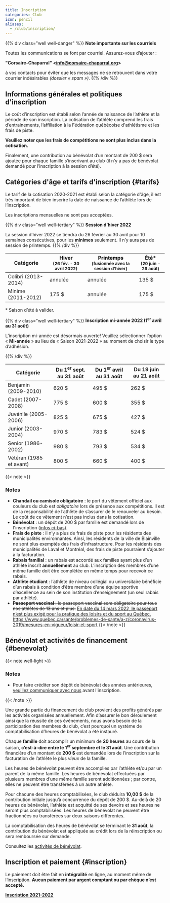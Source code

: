 ```yaml
---
title: Inscription
categories: Club
icon: pencil
aliases:
  - /club/inscription/
---
```


{{% div class="well well-danger" %}}
**<span class="icon icon-mail"></span> Note importante sur les courriels**

Toutes les communications se font par courriel. Assurez-vous d’ajouter :

**"Corsaire-Chaparral" \<info@corsaire-chaparral.org\>**

à vos contacts pour éviter que les messages ne se retrouvent dans votre courrier indésirables _(dossier « spam »)_.
{{% /div %}}

## Informations générales et politiques d'inscription

Le coût d’inscription est établi selon l’année de naissance de l’athlète et la période de son inscription. La cotisation de l’athlète comprend les frais d’entrainements, l’affiliation à la Fédération québécoise d'athlétisme et les frais de piste.

**Veuillez noter que les frais de compétitions ne sont plus inclus dans la cotisation.**

Finalement, une contribution au bénévolat d’un montant de 200&nbsp;$ sera ajoutée pour chaque famille s’inscrivant au club
(il n’y a pas de bénévolat demandé pour l’inscription à la session d’été).

## Catégories d'âge et tarifs d'inscription {#tarifs}

Le tarif de la cotisation 2020-2021 est établi selon la catégorie d'âge, il est très important de bien inscrire la date de naissance de l’athlète lors de l’inscription.

Les inscriptions mensuelles ne sont pas acceptées.

{{% div class="well well-tertiary" %}}
**<span class="icon icon-calendar"></span> Session d’hiver 2022**

La session d’hiver 2022 se tiendra du 26 février au 30 avril pour 10 semaines consécutives, pour les **minimes** seulement. Il n’y aura pas de session de printemps.
{{% /div %}}

| Catégorie           | Hiver  <br> <small>(26 fév. - 30 avril 2022)</small>           | ~~Printemps~~ <br> <small>(fusionnée avec la session d’hiver)</small> | Été* <br> <small> (20 juin - 26 août)</small> |
| ------------------- |----------------------------------------------------------------|-----------| ------ |
| Colibri (2013-2014) | <span class="badge badge-danger">annulée</span>                | <span class="badge badge-danger">annulée</span> | 135 $  |
| Minime (2011-2012)  | 175 $                                                          | <span class="badge badge-danger">annulée</span> | 175 $  |

\* Saison d’été à valider.

{{% div class="well well-tertiary" %}}
**<span class="icon icon-calendar"></span> Inscription mi-année 2022 (1<sup>er</sup> avril au 31 août)**

L’inscription mi-année est désormais ouverte! Veuillez sélectionner l’option «&nbsp;**Mi-année**&nbsp;» au lieu de «&nbsp;Saison 2021-2022&nbsp;» au moment de choisir le type d’adhésion.

{{% /div %}}

| Catégorie               | Du 1<sup>er</sup> sept. au 31 août | Du 1<sup>er</sup> avril au 31 août | Du 19 juin au 21 août |
| ----------------------- | ------------------ | ------ | ------ |
| Benjamin  (2009-2010)   | 620 $              | 495 $  | 262 $ |
| Cadet (2007-2008)       | 775 $              | 600 $  | 355 $ |
| Juvénile (2005-2006)    | 825 $              | 675 $  | 427 $ |
| Junior (2003-2004)      | 970 $              | 783 $  | 524 $ |
| Senior (1986-2002)      | 980 $              | 793 $  | 534 $ |
| Vétéran (1985 et avant) | 800 $              | 660 $  | 400 $ |


{{< note >}}
### Notes

- **Chandail ou camisole obligatoire** : le port du vêtement officiel aux couleurs du club est _obligatoire_ lors de présence aux compétitions.  Il est de la responsabilité de l’athlète de s’assurer de le renouveler au besoin.  Le coût de ce vêtement n’est pas inclus dans la cotisation.
- **Bénévolat** : un dépôt de 200&nbsp;$ par famille est demandé lors de l'inscription ([infos ci-bas](#benevolat)).
- **Frais de piste** : il n’y a plus de frais de piste pour les résidents des municipalités environnantes.  Ainsi, les résidents de la ville de Blainville ne sont plus exemptés des frais d’infrastructure.  Pour les résidents des municipalités de Laval et Montréal, des frais de piste pourraient s’ajouter à la facturation.
- **Rabais familial** : un rabais est accordé aux familles ayant plus d’un athlète inscrit **annuellement** au club. L’inscription des membres d’une même famille doit être complétée en même temps pour recevoir ce rabais.
- **Athlète étudiant** : l’athlète de niveau collégial ou universitaire bénéficie d’un rabais à condition d’être membre d’une équipe sportive d’excellence au sein de son institution d’enseignement (un seul rabais par athlète).
- ~~**Passeport vaccinal** : le passeport vaccinal sera obligatoire pour tous nos athlètes de 13 ans et plus.~~ <ins>En date du 14 mars 2022, le passeport n’est plus exigé pour la pratique des loisirs et du sport au Québec.</ins> https://www.quebec.ca/sante/problemes-de-sante/a-z/coronavirus-2019/mesures-en-vigueur/loisir-et-sport
{{< /note >}}

<!--
### Catégories d'âge et tarifs d'inscription (club Lachute)

| Catégorie               | Cotisation   |
| ----------------------- | ------------ |
| Benjamin (2006-2007)    | 90 $         |
| Cadet (2004-2005)       | 100 $        |
| Juvénile (2002-2003)    | 110 $        |
-->

## Bénévolat et activités de financement {#benevolat}


{{< note well-light >}}

### Notes

- Pour faire créditer son dépôt de bénévolat des années antérieures, [veuillez communiquer avec nous](mailto:info@corsaire-chaparral.org) avant l'inscription.

{{< /note >}}

Une grande partie du financement du club provient des profits générés par les activités organisées annuellement. Afin d’assurer le bon déroulement ainsi que la réussite de ces événements, nous avons besoin de la participation des membres du club, c’est pourquoi un système de comptabilisation d’heures de bénévolat a été instauré.

Chaque **famille** doit accomplir un minimum de **20 heures** au cours de la saison, **c’est-à-dire entre le 1<sup>er</sup> septembre et le 31 août**.  Une contribution financière d’un montant de **200&nbsp;$** est demandée lors de l’inscription sur la facturation de l’athlète le plus _vieux_ de la famille.

Les heures de bénévolat peuvent être accomplies par l’athlète et/ou par un parent de la même famille. Les heures de bénévolat effectuées par plusieurs membres d’une même famille seront additionnées ; par contre, elles ne peuvent être transférées à un autre athlète.

Pour chacune des heures comptabilisées, le club déduira **10,00&nbsp;$** de la contribution initiale jusqu’à concurrence du dépôt de 200 $. Au-delà de 20 heures de bénévolat, l’athlète est acquitté de ses devoirs et ses heures ne seront plus comptabilisées. Les heures de bénévolat ne peuvent être fractionnées ou transférées sur deux saisons différentes.

La comptabilisation des heures de bénévolat se terminant le **31 août**, la contribution du bénévolat est appliquée au crédit lors de la réinscription ou sera remboursée sur demande.

Consultez les [activités de bénévolat](/club/benevolat/).


## Inscription et paiement {#inscription}

Le paiement doit être fait en **intégralité** en ligne, au moment même de l’inscription. **Aucun paiement par argent comptant ou par chèque n’est accepté.**


<a class="btn btn-primary btn--block -lg" href="https://www.trackie.com/inscription/evenement/club-dathl-tisme-corsaire-chaparral/472493/">**Inscription 2021-2022** <span class="icon icon-pencil"></a>

